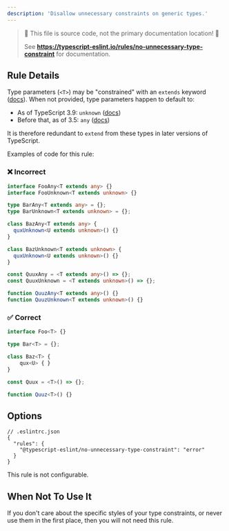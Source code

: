 ```yaml
---
description: 'Disallow unnecessary constraints on generic types.'
---
```


> 🛑 This file is source code, not the primary documentation location! 🛑
>
> See **https://typescript-eslint.io/rules/no-unnecessary-type-constraint** for documentation.

## Rule Details

Type parameters (`<T>`) may be "constrained" with an `extends` keyword ([docs](https://www.typescriptlang.org/docs/handbook/generics.html#generic-constraints)).
When not provided, type parameters happen to default to:

- As of TypeScript 3.9: `unknown` ([docs](https://www.typescriptlang.org/docs/handbook/release-notes/typescript-3-9.html#type-parameters-that-extend-any-no-longer-act-as-any))
- Before that, as of 3.5: `any` ([docs](https://devblogs.microsoft.com/typescript/announcing-typescript-3-5/#breaking-changes))

It is therefore redundant to `extend` from these types in later versions of TypeScript.

Examples of code for this rule:

<!--tabs-->

### ❌ Incorrect

```ts
interface FooAny<T extends any> {}
interface FooUnknown<T extends unknown> {}

type BarAny<T extends any> = {};
type BarUnknown<T extends unknown> = {};

class BazAny<T extends any> {
  quxUnknown<U extends unknown>() {}
}

class BazUnknown<T extends unknown> {
  quxUnknown<U extends unknown>() {}
}

const QuuxAny = <T extends any>() => {};
const QuuxUnknown = <T extends unknown>() => {};

function QuuzAny<T extends any>() {}
function QuuzUnknown<T extends unknown>() {}
```

### ✅ Correct

```ts
interface Foo<T> {}

type Bar<T> = {};

class Baz<T> {
    qux<U> { }
}

const Quux = <T>() => {};

function Quuz<T>() {}
```

## Options

```jsonc
// .eslintrc.json
{
  "rules": {
    "@typescript-eslint/no-unnecessary-type-constraint": "error"
  }
}
```

This rule is not configurable.

## When Not To Use It

If you don't care about the specific styles of your type constraints, or never use them in the first place, then you will not need this rule.
